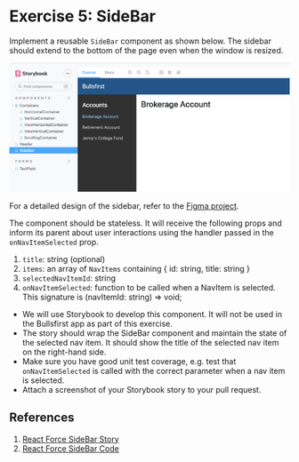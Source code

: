 # Exercise 5: SideBar

Implement a reusable `SideBar` component as shown below. The sidebar should
extend to the bottom of the page even when the window is resized.

![SideBar](../visual-design/sidebar.png)

For a detailed design of the sidebar, refer to the
[Figma project](https://www.figma.com/file/UdOTt1Z2fTnm0Cbi0FA1We/Bullsfirst).

The component should be stateless. It will receive the following props and
inform its parent about user interactions using the handler passed in the
`onNavItemSelected` prop.

1. `title`: string (optional)
2. `items`: an array of `NavItems` containing { id: string, title: string }
3. `selectedNavItemId`: string
4. `onNavItemSelected`: function to be called when a NavItem is selected. This
   signature is (navItemId: string) => void;

- We will use Storybook to develop this component. It will not be used in the
  Bullsfirst app as part of this exercise.
- The story should wrap the SideBar component and maintain the state of the
  selected nav item. It should show the title of the selected nav item on the
  right-hand side.
- Make sure you have good unit test coverage, e.g. test that `onNavItemSelected`
  is called with the correct parameter when a nav item is selected.
- Attach a screenshot of your Storybook story to your pull request.

## References

1. [React Force SideBar Story](https://nareshbhatia.github.io/react-force/?path=/story/core-sidebar--side-bar-story)
2. [React Force SideBar Code](https://github.com/nareshbhatia/react-force/blob/master/packages/core/src/NavBar/SideBar.tsx)
